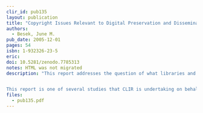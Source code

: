 ```yaml
---
clir_id: pub135
layout: publication
title: "Copyright Issues Relevant to Digital Preservation and Dissemination of Pre-1972 Commercial Sound Recordings by Libraries and Archives"
authors: 
  - Besek, June M.
pub_date: 2005-12-01
pages: 54
isbn: 1-932326-23-5
eric:
doi: 10.5281/zenodo.7785313
notes: HTML was not migrated
description: "This report addresses the question of what libraries and archives are legally empowered to do to preserve and make accessible for research their holdings of pre-1972 commercial recordings, the large aural legacy that is not protected by federal copyright. As the first in-depth analysis by a nationally known expert in copyright law, this report will also be a timely and authoritative aid to the many librarians and archivists who face decisions daily about how to establish priorities for sound preservation.


This report is one of several studies that CLIR is undertaking on behalf of the Library of Congress and the National Recording Preservation Board."
files:
  - pub135.pdf
---
```

